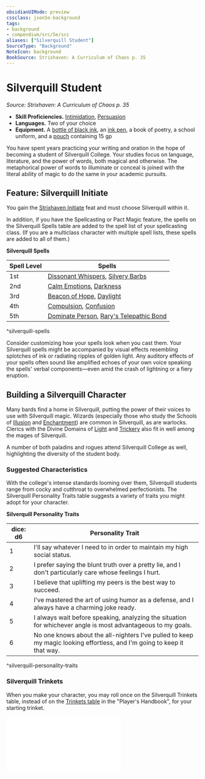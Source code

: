 ```yaml
---
obsidianUIMode: preview
cssclass: json5e-background
tags:
- background
- compendium/src/5e/scc
aliases: ["Silverquill Student"]
SourceType: "Background"
NoteIcon: background
BookSource: Strixhaven: A Curriculum of Chaos p. 35
---
```

# Silverquill Student
*Source: Strixhaven: A Curriculum of Chaos p. 35*  

- **Skill Proficiencies.** [Intimidation](/2-Mechanics/CLI/rules/skills.md#Intimidation), [Persuasion](/2-Mechanics/CLI/rules/skills.md#Persuasion)  
- **Languages.** Two of your choice  
- **Equipment.** A [bottle of black ink](/2-Mechanics/CLI/items/ink-1-ounce-bottle.md), an [ink pen](/2-Mechanics/CLI/items/ink-pen.md), a book of poetry, a school uniform, and a [pouch](/2-Mechanics/CLI/items/pouch.md) containing 15 gp  

You have spent years practicing your writing and oration in the hope of becoming a student of Silverquill College. Your studies focus on language, literature, and the power of words, both magical and otherwise. The metaphorical power of words to illuminate or conceal is joined with the literal ability of magic to do the same in your academic pursuits.

## Feature: Silverquill Initiate

You gain the [Strixhaven Initiate](/2-Mechanics/CLI/feats/strixhaven-initiate-scc.md) feat and must choose Silverquill within it.

In addition, if you have the Spellcasting or Pact Magic feature, the spells on the Silverquill Spells table are added to the spell list of your spellcasting class. (If you are a multiclass character with multiple spell lists, these spells are added to all of them.)

**Silverquill Spells**

| Spell Level | Spells |
|-------------|--------|
| 1st | [Dissonant Whispers](/2-Mechanics/CLI/spells/dissonant-whispers.md), [Silvery Barbs](/2-Mechanics/CLI/spells/silvery-barbs-scc.md) |
| 2nd | [Calm Emotions](/2-Mechanics/CLI/spells/calm-emotions.md), [Darkness](/2-Mechanics/CLI/spells/darkness.md) |
| 3rd | [Beacon of Hope](/2-Mechanics/CLI/spells/beacon-of-hope.md), [Daylight](/2-Mechanics/CLI/spells/daylight.md) |
| 4th | [Compulsion](/2-Mechanics/CLI/spells/compulsion.md), [Confusion](/2-Mechanics/CLI/spells/confusion.md) |
| 5th | [Dominate Person](/2-Mechanics/CLI/spells/dominate-person.md), [Rary's Telepathic Bond](/2-Mechanics/CLI/spells/rarys-telepathic-bond.md) |
^silverquill-spells

Consider customizing how your spells look when you cast them. Your Silverquill spells might be accompanied by visual effects resembling splotches of ink or radiating ripples of golden light. Any auditory effects of your spells often sound like amplified echoes of your own voice speaking the spells' verbal components—even amid the crash of lightning or a fiery eruption.

## Building a Silverquill Character

Many bards find a home in Silverquill, putting the power of their voices to use with Silverquill magic. Wizards (especially those who study the Schools of [Illusion](/2-Mechanics/CLI/classes/wizard-school-of-illusion.md) and [Enchantment](/2-Mechanics/CLI/classes/wizard-school-of-enchantment.md)) are common in Silverquill, as are warlocks. Clerics with the Divine Domains of [Light](/2-Mechanics/CLI/classes/cleric-light-domain.md) and [Trickery](/2-Mechanics/CLI/classes/cleric-trickery-domain.md) also fit in well among the mages of Silverquill.

A number of both paladins and rogues attend Silverquill College as well, highlighting the diversity of the student body.

### Suggested Characteristics

With the college's intense standards looming over them, Silverquill students range from cocky and cutthroat to overwhelmed perfectionists. The Silverquill Personality Traits table suggests a variety of traits you might adopt for your character.

**Silverquill Personality Traits**

| dice: d6 | Personality Trait |
|----------|-------------------|
| 1 | I'll say whatever I need to in order to maintain my high social status. |
| 2 | I prefer saying the blunt truth over a pretty lie, and I don't particularly care whose feelings I hurt. |
| 3 | I believe that uplifting my peers is the best way to succeed. |
| 4 | I've mastered the art of using humor as a defense, and I always have a charming joke ready. |
| 5 | I always wait before speaking, analyzing the situation for whichever angle is most advantageous to my goals. |
| 6 | No one knows about the all-nighters I've pulled to keep my magic looking effortless, and I'm going to keep it that way. |
^silverquill-personality-traits

### Silverquill Trinkets

When you make your character, you may roll once on the Silverquill Trinkets table, instead of on the [Trinkets table](/2-Mechanics/CLI/items/trinket.md) in the "Player's Handbook", for your starting trinket.

![Silverquill Trinkets](/2-Mechanics/CLI/tables/silverquill-trinkets-scc.md)